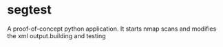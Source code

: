 # segtest
A proof-of-concept python application. It starts nmap scans and modifies the xml output.building and testing  
